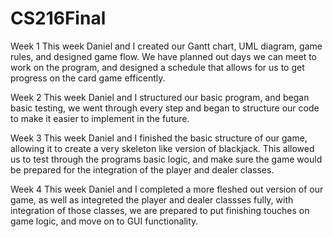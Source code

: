 # CS216Final

Week 1
This week Daniel and I created our Gantt chart, UML diagram, game rules, and designed game flow. We have planned out days we can meet to work on the program, and designed a schedule that allows for us to get progress on the card game efficently.

Week 2
This week Daniel and I structured our basic program, and began basic testing, we went through every step and began to structure our code to make it easier to implement in the future.

Week 3
This week Daniel and I finished the basic structure of our game, allowing it to create a very skeleton like version of blackjack. This allowed us to test through the programs basic logic, and make sure the game would be prepared for the integration of the player and dealer classes.

Week 4
This week Daniel and I completed a more fleshed out version of our game, as well as integreted the player and dealer classses fully, with integration of those classes, we are prepared to put finishing touches on game logic, and move on to GUI functionality.
